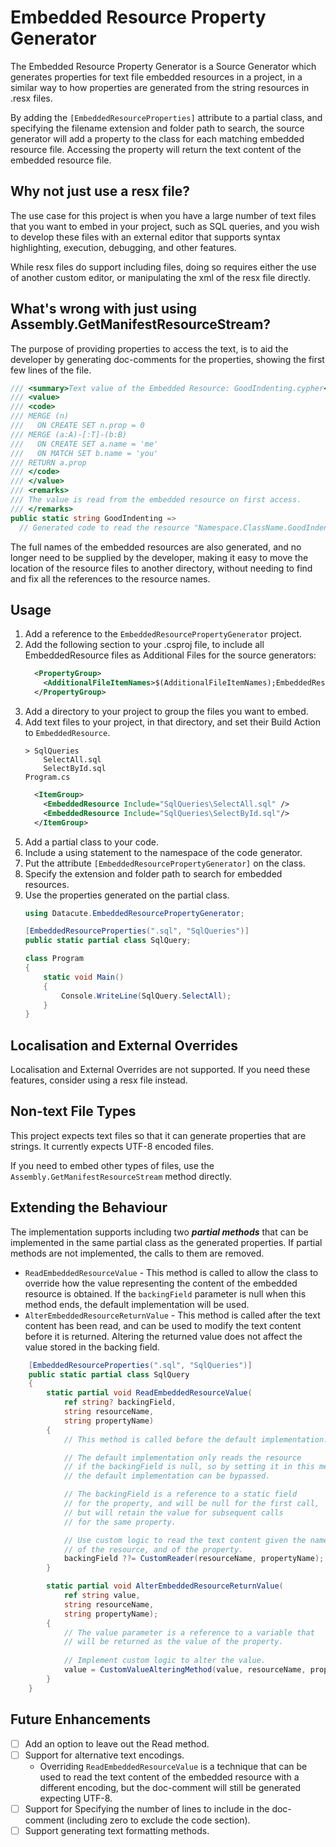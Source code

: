 # Embedded Resource Property Generator
The Embedded Resource Property Generator is a Source Generator
which generates properties for text file embedded resources in a
project, in a similar way to how properties are generated from the string
resources in .resx files.

By adding the `[EmbeddedResourceProperties]` attribute to a partial class,
and specifying the filename extension and folder path to search, the
source generator will add a property to the class for each matching
embedded resource file. Accessing the property will return the text
content of the embedded resource file.

## Why not just use a resx file?
The use case for this project is when you have a large number of text
files that you want to embed in your project, such as SQL queries, and you
wish to  develop these files with an external editor that supports syntax
highlighting, execution, debugging, and other features.

While resx files do support including files, doing so requires either
the use of another custom editor, or manipulating the xml of the resx
file directly.

## What's wrong with just using Assembly.GetManifestResourceStream?
The purpose of providing properties to access the text, is to aid the
developer by generating doc-comments for the properties, showing the first
few lines of the file.

```csharp
/// <summary>Text value of the Embedded Resource: GoodIndenting.cypher</summary>
/// <value>
/// <code>
/// MERGE (n)
///   ON CREATE SET n.prop = 0
/// MERGE (a:A)-[:T]-(b:B)
///   ON CREATE SET a.name = 'me'
///   ON MATCH SET b.name = 'you'
/// RETURN a.prop
/// </code>
/// </value>
/// <remarks>
/// The value is read from the embedded resource on first access.
/// </remarks>
public static string GoodIndenting => 
  // Generated code to read the resource "Namespace.ClassName.GoodIndenting.cypher";
```

The full names of the embedded resources are also generated, and no longer
need to be supplied by the developer, making it easy to move the location
of the resource files to another directory, without needing to find and
fix all the references to the resource names.

## Usage
1. Add a reference to the `EmbeddedResourcePropertyGenerator` project.
2. Add the following section to your .csproj file, to include all 
   EmbeddedResource files as Additional Files for the source generators:
   ```xml
     <PropertyGroup>
       <AdditionalFileItemNames>$(AdditionalFileItemNames);EmbeddedResource</AdditionalFileItemNames>
     </PropertyGroup>
   ```
3. Add a directory to your project to group the files you want to embed.
4. Add text files to your project, in that directory, and set their Build
   Action to `EmbeddedResource`.
    ```text
    > SqlQueries
        SelectAll.sql
        SelectById.sql
    Program.cs
    ```
    ```xml
      <ItemGroup>
        <EmbeddedResource Include="SqlQueries\SelectAll.sql" />
        <EmbeddedResource Include="SqlQueries\SelectById.sql"/>
      </ItemGroup>
    ```
5. Add a partial class to your code.
6. Include a using statement to the namespace of the code generator.
7. Put the attribute `[EmbeddedResourcePropertyGenerator]` on the class.
8. Specify the extension and folder path to search for embedded resources.
9. Use the properties generated on the partial class.
    ```csharp
    using Datacute.EmbeddedResourcePropertyGenerator;
    
    [EmbeddedResourceProperties(".sql", "SqlQueries")]
    public static partial class SqlQuery;
    
    class Program
    {
        static void Main()
        {
            Console.WriteLine(SqlQuery.SelectAll);
        }
    }
    ``` 

## Localisation and External Overrides
Localisation and External Overrides are not supported. If you need these
features, consider using a resx file instead.

## Non-text File Types
This project expects text files so that it can generate properties that
are strings. It currently expects UTF-8 encoded files.

If you need to embed other types of files, use the 
`Assembly.GetManifestResourceStream` method directly.

## Extending the Behaviour
The implementation supports including two ***partial methods*** that can
be implemented in the same partial class as the generated properties.
If partial methods are not implemented, the calls to them are removed.
- `ReadEmbeddedResourceValue` - This method is called to allow the class
  to override how the value representing the content of the embedded
  resource is obtained. If the `backingField` parameter is null when this
  method ends, the default implementation will be used.
- `AlterEmbeddedResourceReturnValue` - This method is called after the
  text content has been read, and can be used to modify the text content
  before it is returned. Altering the returned value does not affect the
  value stored in the backing field.

```csharp
    [EmbeddedResourceProperties(".sql", "SqlQueries")]
    public static partial class SqlQuery
    {
        static partial void ReadEmbeddedResourceValue(
            ref string? backingField, 
            string resourceName, 
            string propertyName)
        {
            // This method is called before the default implementation.

            // The default implementation only reads the resource
            // if the backingField is null, so by setting it in this method,
            // the default implementation can be bypassed.

            // The backingField is a reference to a static field
            // for the property, and will be null for the first call,
            // but will retain the value for subsequent calls
            // for the same property.

            // Use custom logic to read the text content given the names
            // of the resource, and of the property.
            backingField ??= CustomReader(resourceName, propertyName);
        }

        static partial void AlterEmbeddedResourceReturnValue(
            ref string value,
            string resourceName,
            string propertyName);
        {
            // The value parameter is a reference to a variable that 
            // will be returned as the value of the property.
            
            // Implement custom logic to alter the value.
            value = CustomValueAlteringMethod(value, resourceName, propertyName);
        }
    }
```

## Future Enhancements
- [ ] Add an option to leave out the Read method.
- [ ] Support for alternative text encodings.
  - Overriding `ReadEmbeddedResourceValue` is a technique that can be
    used to read the text content of the embedded resource with a
    different encoding, but the doc-comment will still be generated
    expecting UTF-8.
- [ ] Support for Specifying the number of lines to include in the
  doc-comment (including zero to exclude the code section).
- [ ] Support generating text formatting methods.
